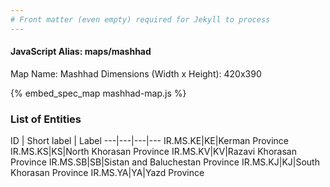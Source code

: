 ```yaml
---
# Front matter (even empty) required for Jekyll to process
---
```


#### JavaScript Alias: maps/mashhad

Map Name: Mashhad
Dimensions (Width x Height): 420x390



{% embed_spec_map mashhad-map.js %}

### List of Entities

ID | Short label | Label
---|---|---|---
IR.MS.KE|KE|Kerman Province
IR.MS.KS|KS|North Khorasan Province
IR.MS.KV|KV|Razavi Khorasan Province
IR.MS.SB|SB|Sistan and Baluchestan Province
IR.MS.KJ|KJ|South Khorasan Province
IR.MS.YA|YA|Yazd Province